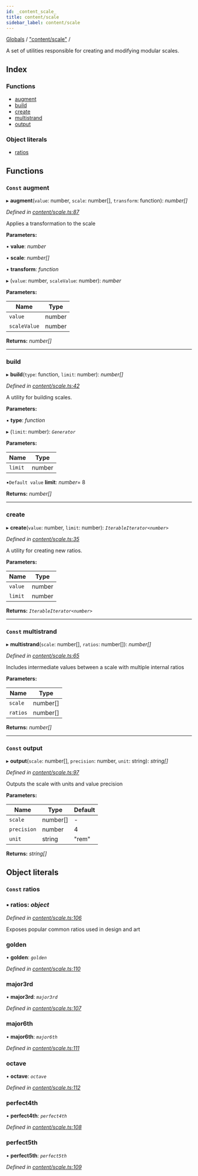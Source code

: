 ```yaml
---
id: _content_scale_
title: content/scale
sidebar_label: content/scale
---
```


[Globals](../globals.md) / ["content/scale"](_content_scale_.md) /

A set of utilities responsible for creating and modifying modular scales.

## Index

### Functions

* [augment](_content_scale_.md#const-augment)
* [build](_content_scale_.md#build)
* [create](_content_scale_.md#create)
* [multistrand](_content_scale_.md#const-multistrand)
* [output](_content_scale_.md#const-output)

### Object literals

* [ratios](_content_scale_.md#const-ratios)

## Functions

### `Const` augment

▸ **augment**(`value`: number, `scale`: number[], `transform`: function): *number[]*

*Defined in [content/scale.ts:87](https://github.com/quarksuite/core/blob/fe4ecc7/src/content/scale.ts#L87)*

Applies a transformation to the scale

**Parameters:**

▪ **value**: *number*

▪ **scale**: *number[]*

▪ **transform**: *function*

▸ (`value`: number, `scaleValue`: number): *number*

**Parameters:**

Name | Type |
------ | ------ |
`value` | number |
`scaleValue` | number |

**Returns:** *number[]*

___

###  build

▸ **build**(`type`: function, `limit`: number): *number[]*

*Defined in [content/scale.ts:42](https://github.com/quarksuite/core/blob/fe4ecc7/src/content/scale.ts#L42)*

A utility for building scales.

**Parameters:**

▪ **type**: *function*

▸ (`limit`: number): *`Generator`*

**Parameters:**

Name | Type |
------ | ------ |
`limit` | number |

▪`Default value`  **limit**: *number*= 8

**Returns:** *number[]*

___

###  create

▸ **create**(`value`: number, `limit`: number): *`IterableIterator<number>`*

*Defined in [content/scale.ts:35](https://github.com/quarksuite/core/blob/fe4ecc7/src/content/scale.ts#L35)*

A utility for creating new ratios.

**Parameters:**

Name | Type |
------ | ------ |
`value` | number |
`limit` | number |

**Returns:** *`IterableIterator<number>`*

___

### `Const` multistrand

▸ **multistrand**(`scale`: number[], `ratios`: number[]): *number[]*

*Defined in [content/scale.ts:65](https://github.com/quarksuite/core/blob/fe4ecc7/src/content/scale.ts#L65)*

Includes intermediate values between a scale with multiple internal ratios

**Parameters:**

Name | Type |
------ | ------ |
`scale` | number[] |
`ratios` | number[] |

**Returns:** *number[]*

___

### `Const` output

▸ **output**(`scale`: number[], `precision`: number, `unit`: string): *string[]*

*Defined in [content/scale.ts:97](https://github.com/quarksuite/core/blob/fe4ecc7/src/content/scale.ts#L97)*

Outputs the scale with units and value precision

**Parameters:**

Name | Type | Default |
------ | ------ | ------ |
`scale` | number[] | - |
`precision` | number | 4 |
`unit` | string | "rem" |

**Returns:** *string[]*

## Object literals

### `Const` ratios

### ▪ **ratios**: *object*

*Defined in [content/scale.ts:106](https://github.com/quarksuite/core/blob/fe4ecc7/src/content/scale.ts#L106)*

Exposes popular common ratios used in design and art

###  golden

• **golden**: *`golden`*

*Defined in [content/scale.ts:110](https://github.com/quarksuite/core/blob/fe4ecc7/src/content/scale.ts#L110)*

###  major3rd

• **major3rd**: *`major3rd`*

*Defined in [content/scale.ts:107](https://github.com/quarksuite/core/blob/fe4ecc7/src/content/scale.ts#L107)*

###  major6th

• **major6th**: *`major6th`*

*Defined in [content/scale.ts:111](https://github.com/quarksuite/core/blob/fe4ecc7/src/content/scale.ts#L111)*

###  octave

• **octave**: *`octave`*

*Defined in [content/scale.ts:112](https://github.com/quarksuite/core/blob/fe4ecc7/src/content/scale.ts#L112)*

###  perfect4th

• **perfect4th**: *`perfect4th`*

*Defined in [content/scale.ts:108](https://github.com/quarksuite/core/blob/fe4ecc7/src/content/scale.ts#L108)*

###  perfect5th

• **perfect5th**: *`perfect5th`*

*Defined in [content/scale.ts:109](https://github.com/quarksuite/core/blob/fe4ecc7/src/content/scale.ts#L109)*
